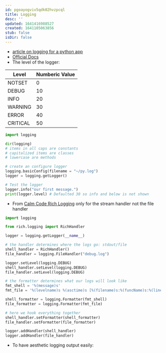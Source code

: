 ```yaml
---
id: pgoayogviv5qdk02hvzpcql
title: Logging
desc: ''
updated: 1641416988527
created: 1641105063856
stub: false
isDir: false
---
```



- [article on logging for a python app](https://towardsdatascience.com/the-reusable-python-logging-template-for-all-your-data-science-apps-551697c8540)
- [Official Docs](https://docs.python.org/3/library/logging.html#)
- The level of the logger:

| Level    | Numberic Value |
| -------- | -------------- |
| NOTSET   | 0              |
| DEBUG    | 10             |
| INFO     | 20             |
| WARNING  | 30             |
| ERROR    | 40             |
| CRITICAL | 50             |

```python
import logging

dir(logging)
# items in all caps are constants
# capitalized items are classes
# lowercase are methods

# create an configure logger
logging.basicConfig(filename = "~/py.log")
logger = logging.getLogger()

# Test the logger
logger.info("our first message.")
print(logger.level) # Defaulted 30 so info and below is not shown
```

- From [Calm Code Rich Logging](https://calmcode.io/logging/rich.html) only for the stream handler not the file handler

```python
import logging

from rich.logging import RichHandler

logger = logging.getLogger(__name__)

# the handler determines where the logs go: stdout/file
shell_handler = RichHandler()
file_handler = logging.FileHandler("debug.log")

logger.setLevel(logging.DEBUG)
shell_handler.setLevel(logging.DEBUG)
file_handler.setLevel(logging.DEBUG)

# the formatter determines what our logs will look like
fmt_shell = '%(message)s'
fmt_file = '%(levelname)s %(asctime)s [%(filename)s:%(funcName)s:%(lineno)d] %(message)s'

shell_formatter = logging.Formatter(fmt_shell)
file_formatter = logging.Formatter(fmt_file)

# here we hook everything together
shell_handler.setFormatter(shell_formatter)
file_handler.setFormatter(file_formatter)

logger.addHandler(shell_handler)
logger.addHandler(file_handler)
```

- To have aesthetic logging output easily:
